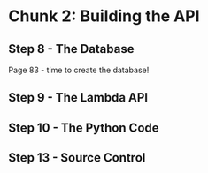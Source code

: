 # Chunk 2: Building the API
## Step 8 - The Database
Page 83 - time to create the database!
 
## Step 9 - The Lambda API

## Step 10 - The Python Code

## Step 13 - Source Control

